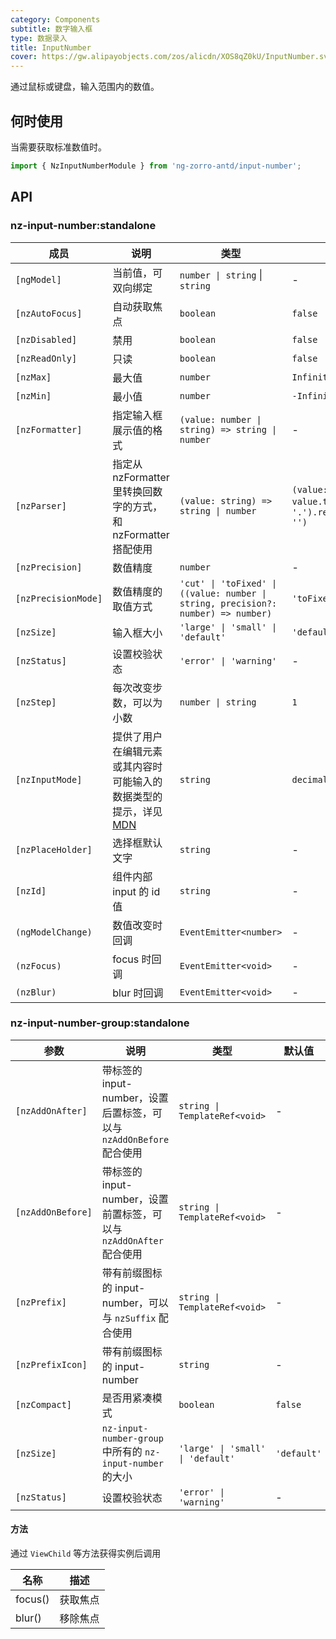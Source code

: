 ```yaml
---
category: Components
subtitle: 数字输入框
type: 数据录入
title: InputNumber
cover: https://gw.alipayobjects.com/zos/alicdn/XOS8qZ0kU/InputNumber.svg
---
```


通过鼠标或键盘，输入范围内的数值。

## 何时使用

当需要获取标准数值时。

```ts
import { NzInputNumberModule } from 'ng-zorro-antd/input-number';
```

## API

### nz-input-number:standalone

| 成员                | 说明                                                                                                                                             | 类型                                                                              | 默认值                                                                          |
| ------------------- | ------------------------------------------------------------------------------------------------------------------------------------------------ | --------------------------------------------------------------------------------- | ------------------------------------------------------------------------------- |
| `[ngModel]`         | 当前值，可双向绑定                                                                                                                               | `number \| string` \| `string`                                                    | -                                                                               |
| `[nzAutoFocus]`     | 自动获取焦点                                                                                                                                     | `boolean`                                                                         | `false`                                                                         |
| `[nzDisabled]`      | 禁用                                                                                                                                             | `boolean`                                                                         | `false`                                                                         |
| `[nzReadOnly]`      | 只读                                                                                                                                             | `boolean`                                                                         | `false`                                                                         |
| `[nzMax]`           | 最大值                                                                                                                                           | `number`                                                                          | `Infinity`                                                                      |
| `[nzMin]`           | 最小值                                                                                                                                           | `number`                                                                          | `-Infinity`                                                                     |
| `[nzFormatter]`     | 指定输入框展示值的格式                                                                                                                           | `(value: number \| string) => string \| number`                                   | -                                                                               |
| `[nzParser]`        | 指定从 nzFormatter 里转换回数字的方式，和 nzFormatter 搭配使用                                                                                   | `(value: string) => string \| number`                                             | `(value: string) => value.trim().replace(/。/g, '.').replace(/[^\w\.-]+/g, '')` |
| `[nzPrecision]`     | 数值精度                                                                                                                                         | `number`                                                                          | -                                                                               |
| `[nzPrecisionMode]` | 数值精度的取值方式                                                                                                                               | `'cut' \| 'toFixed' \| ((value: number \| string, precision?: number) => number)` | `'toFixed'`                                                                     |
| `[nzSize]`          | 输入框大小                                                                                                                                       | `'large' \| 'small' \| 'default'`                                                 | `'default'`                                                                     |
| `[nzStatus]`        | 设置校验状态                                                                                                                                     | `'error' \| 'warning'`                                                            | -                                                                               |
| `[nzStep]`          | 每次改变步数，可以为小数                                                                                                                         | `number \| string`                                                                | `1`                                                                             |
| `[nzInputMode]`     | 提供了用户在编辑元素或其内容时可能输入的数据类型的提示，详见[MDN](https://developer.mozilla.org/zh-CN/docs/Web/HTML/Global_attributes/inputmode) | `string`                                                                          | `decimal`                                                                       |
| `[nzPlaceHolder]`   | 选择框默认文字                                                                                                                                   | `string`                                                                          | -                                                                               |
| `[nzId]`            | 组件内部 input 的 id 值                                                                                                                          | `string`                                                                          | -                                                                               |
| `(ngModelChange)`   | 数值改变时回调                                                                                                                                   | `EventEmitter<number>`                                                            | -                                                                               |
| `(nzFocus)`         | focus 时回调                                                                                                                                     | `EventEmitter<void>`                                                              | -                                                                               |
| `(nzBlur)`          | blur 时回调                                                                                                                                      | `EventEmitter<void>`                                                              | -                                                                               |

### nz-input-number-group:standalone

| 参数              | 说明                                                                 | 类型                              | 默认值      |
| ----------------- | -------------------------------------------------------------------- | --------------------------------- | ----------- |
| `[nzAddOnAfter]`  | 带标签的 input-number，设置后置标签，可以与 `nzAddOnBefore` 配合使用 | `string \| TemplateRef<void>`     | -           |
| `[nzAddOnBefore]` | 带标签的 input-number，设置前置标签，可以与 `nzAddOnAfter` 配合使用  | `string \| TemplateRef<void>`     | -           |
| `[nzPrefix]`      | 带有前缀图标的 input-number，可以与 `nzSuffix` 配合使用              | `string \| TemplateRef<void>`     | -           |
| `[nzPrefixIcon]`  | 带有前缀图标的 input-number                                          | `string`                          | -           |
| `[nzCompact]`     | 是否用紧凑模式                                                       | `boolean`                         | `false`     |
| `[nzSize]`        | `nz-input-number-group` 中所有的 `nz-input-number` 的大小            | `'large' \| 'small' \| 'default'` | `'default'` |
| `[nzStatus]`      | 设置校验状态                                                         | `'error' \| 'warning'`            | -           |

#### 方法

通过 `ViewChild` 等方法获得实例后调用

| 名称    | 描述     |
| ------- | -------- |
| focus() | 获取焦点 |
| blur()  | 移除焦点 |
